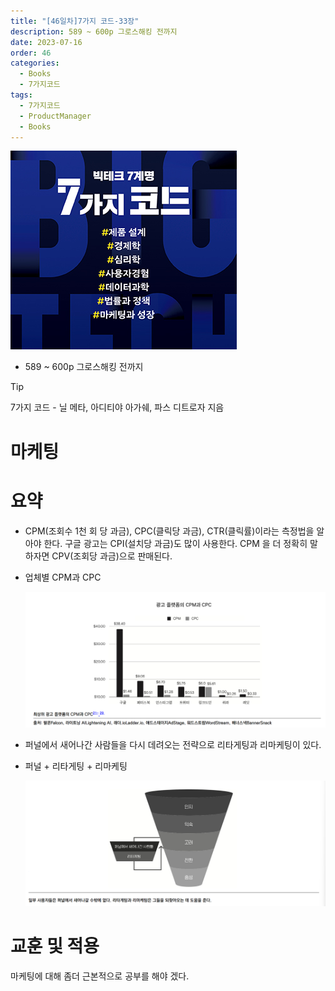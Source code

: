 ```yaml
---
title: "[46일차]7가지 코드-33장"
description: 589 ~ 600p 그로스해킹 전까지
date: 2023-07-16
order: 46
categories:
  - Books
  - 7가지코드
tags:
  - 7가지코드
  - ProductManager
  - Books
---
```

![표지](./7code_img/Untitled.png)
- 589 ~ 600p 그로스해킹 전까지

>[!tip]
>7가지 코드 - 닐 메타, 아디티야 아가쉐, 파스 디트로자 지음


# 마케팅

# 요약

- CPM(조회수 1천 회 당 과금), CPC(클릭당 과금), CTR(클릭률)이라는 측정법을 알아야 한다. 구글 광고는 CPI(설치당 과금)도 많이 사용한다. CPM 을 더 정확히 말하자면 CPV(조회당 과금)으로 판매된다.
- 업체별 CPM과 CPC
    
    ![Untitled](./7code_img/image-46/Untitled.png)
    
- 퍼널에서 새어나간 사람들을 다시 데려오는 전략으로 리타게팅과 리마케팅이 있다.
- 퍼널 + 리타게팅 + 리마케팅
    
    ![Untitled](./7code_img/image-46/Untitled%201.png)
    

# 교훈 및 적용

마케팅에 대해 좀더 근본적으로 공부를 해야 겠다.